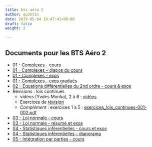 ```yaml
---
title: bts aéro 2
author: qu3nt1n
date: 2019-05-04 10:47:41+00:00
draft: false
weight: 2

---
```



## Documents pour les BTS Aéro 2


* [01 - Complexes - cours](/uploads/maths/bts_aero_2/01-complexes-cours.pdf)
* [01 - Complexes - diapos du cours](/uploads/maths/bts_aero_2/01-complexes-diaporama.pdf)
* [01 - Complexes - exos](/uploads/maths/bts_aero_2/01-complexes-exos.pdf)
* [01 - Complexes - exos gradués](/uploads/maths/bts_aero_2/01-complexes-exos-progressifs.pdf)
* [02 - Équations différentielles du 2nd ordre - cours & exos](/uploads/maths/bts_aero_2/02-Equa_diff-second_ordre-cours_exos.pdf)
* Révisions : lois continues
    * vidéos (Yvdes Monka), 2 à 6 : [vidéos](https://www.youtube.com/watch?v=0Ry-2yLsANA&list=PLVUDmbpupCaoxNkAwQ1xjEvwee8_4lwSJ&index=2)
    * Exercices de [révision](/home/quentin/gdrive/dev/hugo/qkzk/content/uploads/maths/bts_aero_2/revisions_lois_continues.pdf)
    * _Complément_ : exercices 1 à 5 : [exercices_lois_continues-001-002.pdf](/uploads/maths/bts_aero_2/exercices_lois_continues-001-002.pdf)
* [03 - Loi normale - cours](/uploads/maths/bts_aero_2/03-loi_normale_cours.pdf)
* [03 - Loi normale - résumé et exos](/uploads/maths/bts_aero_2/03_loi_normale_exos_problemes.pdf)
* [04 - Statistiques inférentielles - cours et exos](/uploads/maths/bts_aero_2/04-statistiques_inférentielles.pdf)
* [04 - Statistiques inférentielles - diaporama](/uploads/maths/bts_aero_2/04-stats-infe-diapos.pdf)
* [05 - Intégration par parties - cours](/uploads/maths/bts_aero_2/05-integration_par_parties.pdf)



